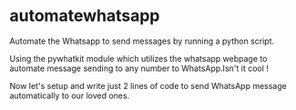 # automatewhatsapp
Automate the Whatsapp to send messages by running a python script. 

Using the pywhatkit module which utilizes the whatsapp webpage to automate message sending to any number to WhatsApp.Isn't it cool ! 

Now let's setup and write just 2 lines of code to send WhatsApp message automatically to our loved ones. 


